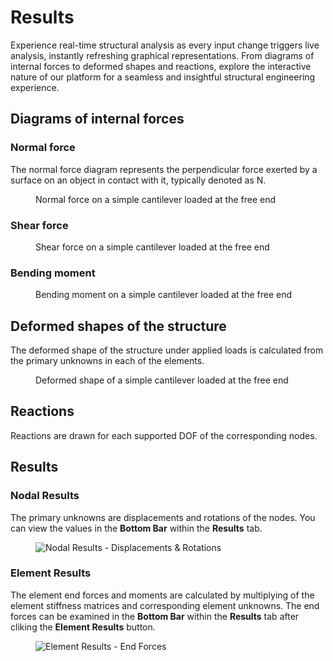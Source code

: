 # Results

Experience real-time structural analysis as every input change triggers live analysis, instantly refreshing graphical representations. From diagrams of internal forces to deformed shapes and reactions, explore the interactive nature of our platform for a seamless and insightful structural engineering experience.

## Diagrams of internal forces

### Normal force

The normal force diagram represents the perpendicular force exerted by a surface on an object in contact with it, typically denoted as N.

<Figure>
    <Structure :show-loads="true" show-normal-force :nodes="[{label: 'a', coords: [0,0,0], dofs: [0,2, 4]}, {label: 'b', coords: [10,0,0], dofs: []}]" :elements="[{label: '1', nodes: ['a', 'b']}]" :nodal-loads="[{target: 'b', values: { 0: -100, 2: 0, 4: 0 }}]" />
    <figcaption>Normal force on a simple cantilever loaded at the free end</figcaption>
</Figure>

### Shear force

<Figure>
  <Structure :show-loads="true" show-shear-force :nodes="[{label: 'a', coords: [0,0,0], dofs: [0,2, 4]}, {label: 'b', coords: [10,0,0], dofs: []}]" :elements="[{label: '1', nodes: ['a', 'b']}]" :nodal-loads="[{target: 'b', values: { 0: 0, 2: 10, 4: 0 }}]" />
 <figcaption>Shear force on a simple cantilever loaded at the free end</figcaption>
</Figure>

### Bending moment

<Figure>
  <Structure :show-loads="true" show-moment :nodes="[{label: 'a', coords: [0,0,0], dofs: [0,2, 4]}, {label: 'b', coords: [10,0,0], dofs: []}]" :elements="[{label: '1', nodes: ['a', 'b']}]" :nodal-loads="[{target: 'b', values: { 0: 0, 2: 10, 4: 0 }}]" />
 <figcaption>Bending moment on a simple cantilever loaded at the free end</figcaption>
</Figure>

## Deformed shapes of the structure

The deformed shape of the structure under applied loads is calculated from the primary unknowns in each of the elements.

<Figure>
  <Structure :show-loads="true" show-deformed-shape :nodes="[{label: 'a', coords: [0,0,0], dofs: [0,2, 4]}, {label: 'b', coords: [10,0,0], dofs: []}]" :elements="[{label: '1', nodes: ['a', 'b']}]" :nodal-loads="[{target: 'b', values: { 0: 0, 2: 10, 4: 0 }}]" />
  <figcaption>Deformed shape of a simple cantilever loaded at the free end</figcaption>
</Figure>

## Reactions

Reactions are drawn for each supported DOF of the corresponding nodes.

<Structure :show-loads="true" show-reactions :nodes="[{label: 'a', coords: [0,0,0], dofs: [0,2, 4]}, {label: 'b', coords: [10,0,0], dofs: []}]" :elements="[{label: '1', nodes: ['a', 'b']}]" :nodal-loads="[{target: 'b', values: { 0: 0, 2: 10, 4: 0 }}]" />

## Results

### Nodal Results

The primary unknowns are displacements and rotations of the nodes. You can view the values in the **Bottom Bar** within the **Results** tab.

<figure>

![Nodal Results - Displacements & Rotations](/results_nodes.png)

</figure>

### Element Results

The element end forces and moments are calculated by multiplying of the element stiffness matrices and corresponding element unknowns. The end forces can be examined in the **Bottom Bar** within the **Results** tab after cliking the **Element Results** button.

<figure>

![Element Results - End Forces](/results_elements.png)

</figure>
